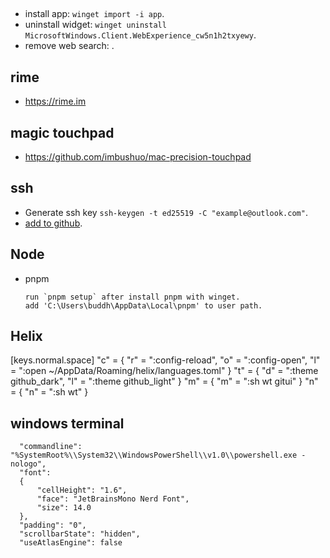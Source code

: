## 
  - install app: `winget import -i app`.
  - uninstall widget: `winget uninstall MicrosoftWindows.Client.WebExperience_cw5n1h2txyewy`.
  - remove web search: .

## rime
  - https://rime.im
  
## magic touchpad
  - https://github.com/imbushuo/mac-precision-touchpad

## ssh
  - Generate ssh key `ssh-keygen -t ed25519 -C "example@outlook.com"`.
  - [add to github](https://docs.github.com/en/authentication/connecting-to-github-with-ssh/generating-a-new-ssh-key-and-adding-it-to-the-ssh-agent).

## Node
  - pnpm
    ```
    run `pnpm setup` after install pnpm with winget.
    add 'C:\Users\buddh\AppData\Local\pnpm' to user path.
    ```
## Helix
[keys.normal.space]
"c" = { "r" = ":config-reload", "o" = ":config-open", "l" = ":open ~/AppData/Roaming/helix/languages.toml" }
"t" = { "d" = ":theme github_dark", "l" = ":theme github_light" }
"m" = { "m" = ":sh wt gitui" }
"n" = { "n" = ":sh wt" }

## windows terminal
```
  "commandline": "%SystemRoot%\\System32\\WindowsPowerShell\\v1.0\\powershell.exe -nologo",
  "font": 
  {
      "cellHeight": "1.6",
      "face": "JetBrainsMono Nerd Font",
      "size": 14.0
  },
  "padding": "0",
  "scrollbarState": "hidden",
  "useAtlasEngine": false
```
